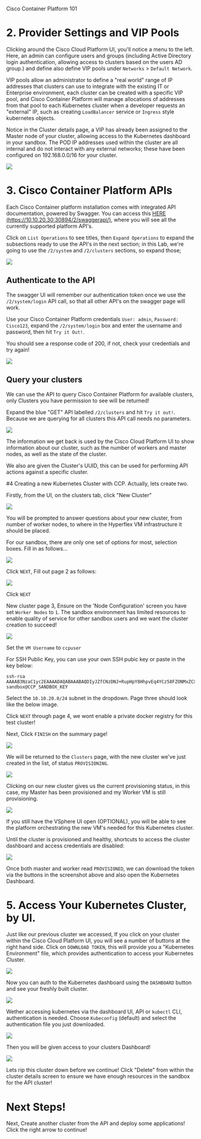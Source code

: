 Cisco Container Platform 101

# 2. Provider Settings and VIP Pools

Clicking around the Cisco Cloud Platform UI, you'll notice a menu to the left.
Here, an admin can configure users and groups (including Active Directory login authentication, allowing access to clusters based on the users AD group.) and define also define VIP pools under `Networks` > `Default Network`.

VIP pools allow an administrator to define a "real world" range of IP addresses that clusters can use to integrate with the existing IT or Enterprise environment, each cluster can be created with a specific VIP pool, and Cisco Container Platform will manage allocations of addresses from that pool to each Kubernetes cluster when a developer requests an "external" IP, such as creating `LoadBalancer` service or `Ingress` style kubernetes objects.

Notice in the Cluster details page, a VIP has already been assigned to the Master node of your cluster, allowing access to the Kubernetes dashboard in your sandbox. The POD IP addresses used within the cluster are all internal and do not interact with any external networks; these have been configured on 192.168.0.0/16 for your cluster.

  ![](assets/images/cpp-vippools.png)

# 3. Cisco Container Platform APIs
Each Cisco Container platform installation comes with integrated API documentation, powered by Swagger.
You can access this [HERE (https://10.10.20.30:30894/2/swaggerapi/)](https://10.10.20.30:30894/2/swaggerapi/), where you will see all the currently supported platform API's.

Click on `List Operations` to see titles, then `Expand Operations` to expand the subsections ready to use the API's in the next section; in this Lab, we're going to use the `/2/system` and `/2/clusters` sections, so expand those;

  ![](assets/images/expand_swagger_1.png)

## Authenticate to the API
The swagger UI will remember our authentication token once we use the `/2/system/login` API call, so that all other API's on the swagger page will work.

Use your Cisco Container Platform credentials `User: admin`, `Password: Cisco123`, expand the `/2/system/login` box and enter the username and password, then hit `Try it Out!`.

You should see a response code of 200, if not, check your credentials and try again!

  ![](assets/images/swagger_cluster_login.png)

## Query your clusters
We can use the API to query Cisco Container Platform for available clusters, only Clusters you have permission to see will be returned!

Expand the blue "GET" API labelled `/2/clusters` and hit `Try it out!`. Because we are querying for all clusters this API call needs no parameters.

  ![](assets/images/swagger_list_all_clusters.png)

The information we get back is used by the Cisco Cloud Platform UI to show information about our cluster, such as the number of workers and master nodes, as well as the state of the cluster.

We also are given the Cluster's UUID, this can be used for performing API actions against a specific cluster.

#4 Creating a new Kubernetes Cluster with CCP.
Actually, lets create two.

Firstly, from the UI, on the clusters tab, click "New Cluster"

  ![](assets/images/newclusterbutton.png)

You will be prompted to answer questions about your new cluster, from number of worker nodes, to where in the Hyperflex VM infrastructure it should be placed.

For our sandbox, there are only one set of options for most, selection boxes. Fill in as follows...

  ![](assets/images/new-cluster-ui-1.png)

Click `NEXT`, Fill out page 2 as follows:

![](/posts/files/CiscoContainerPlatform-101/assets/images/new-cluster-ui-2.png)

Click `NEXT`

New cluster page 3, Ensure on the 'Node Configuration' screen you have set `Worker Nodes` to `1`. The sandbox environment has limited resources to enable quality of service for other sandbox users and we want the cluster creation to succeed!

![](/posts/files/CiscoContainerPlatform-101/assets/images/one-worker-vm.png)

Set the `VM Username` to `ccpuser`

For SSH Public Key, you can use your own SSH pubic key or paste in the key below:

```
ssh-rsa AAAAB3NzaC1yc2EAAAADAQABAAABAQDIyJZfCNzDNJ+RupHpY8HhpvEq4YCz58FZONMxZCXY0RZB0uSTqu2fJ4KNDdOGggKPxaVkHam6GZoI8bBbclnViuI3yuo3rmeJoOlInGKXjAJ2KfnHHAXvmPj2UE4ritvdEOK+fJ0dGLKXCDFrolLKc8n4S1ck7cVmv1ruJ3+4iHJXhlp2Ea4irvIuwndgnZeKs4Zem5BZJh2trk6Cq7ctS1MgrjNy8fpFYIttjHuvWPSZ772IBI4jcjioEKJZYnayG9eVBBVuiLWHTuF8ZcaKvySlgrif0PG2Dj7zTsgOZtnJXhD36h2wOXJdUqsy1V7oHVPW1S16wantBN534QMz sandbox@CCP_SANDBOX_KEY
```

Select the `10.10.20.0/24` subnet in the dropdown. Page three should look like the below image.

Click `NEXT` through page 4, we wont enable a private docker registry for this test cluster!

Next, Click `FINISH` on the summary page!

![](/posts/files/CiscoContainerPlatform-101/assets/images/new-cluster-ui-4.png)

We will be returned to the `Clusters` page, with the new cluster we've just created in the list, of status `PROVISIONING`.

  ![](assets/images/new-cluster-ui-5.png)

Clicking on our new cluster gives us the current provisioning status, in this case, my Master has been provisioned and my Worker VM is still provisioning.

  ![](assets/images/new-cluster-ui-6.png)

If you still have the VSphere UI open (OPTIONAL), you will be able to see the platform orchestrating the new VM's needed for this Kubernetes cluster.

Until the cluster is provisioned and healthy, shortcuts to access the cluster dashboard and access credentials are disabled:

  ![](assets/images/new-cluster-ui-7.png)

Once both master and worker read `PROVISIONED`, we can download the token via the buttons in the screenshot above and also open the Kubernetes Dashboard.

# 5. Access Your Kubernetes Cluster, by UI.
Just like our previous cluster we accessed, If you click on your cluster within the Cisco Cloud Platform UI, you will see a number of buttons at the right hand side. Click on `DOWNLOAD TOKEN`, this will provide you a "Kubernetes Environment" file, which provides authentication to access your Kubernetes Cluster.

  ![](assets/images/1234user-cluster-build-success.png)

Now you can auth to the Kubernetes dashboard using the `DASHBOARD` button and see your freshly built cluster.

  ![](assets/images/kubernetes-dashboard-auth.png)

Wether accessing kubernetes via the dashboard UI, API or `kubectl` CLI, authentication is needed. 
Choose `Kubeconfig` (default) and select the authentication file you just downloaded.

![](assets/images/select-k8s-token.png)

Then you will be given access to your clusters Dashboard!

![](assets/images/kubernetes-dashboard.png)

Lets rip this cluster down before we continue!
Click "Delete" from within the cluster details screen to ensure we have enough resources in the sandbox for the API cluster!

# Next Steps!
Next, Create another cluster from the API and deploy some applications! Click the right arrow to continue!
